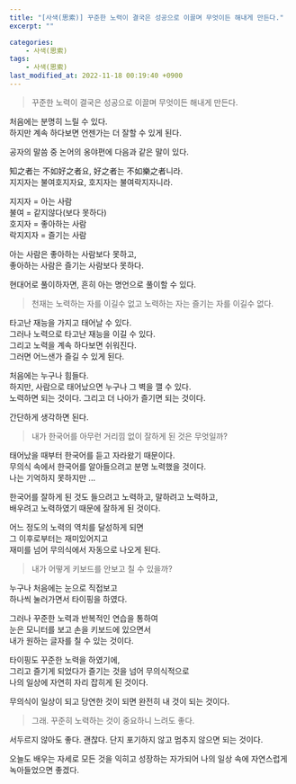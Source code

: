 ```yaml
---
title: "[사색(思索)] 꾸준한 노력이 결국은 성공으로 이끌며 무엇이든 해내게 만든다."
excerpt: ""

categories:
    - 사색(思索)
tags:
    - 사색(思索)
last_modified_at: 2022-11-18 00:19:40 +0900
---
```


> 꾸준한 노력이 결국은 성공으로 이끌며 무엇이든 해내게 만든다.
  
처음에는 분명히 느릴 수 있다.   
하지만 계속 하다보면 언젠가는 더 잘할 수 있게 된다.  

공자의 말씀 중 논어의 옹야편에 다음과 같은 말이 있다.  
  
知之者는 不如好之者요, 好之者는 不如樂之者니라.  
지지자는 불여호지자요, 호지자는 불여락지자니라. 
  
지지자 = 아는 사람  
불여 = 같지않다(보다 못하다)  
호지자 = 좋아하는 사람  
락지지자 = 즐기는 사람  
  
아는 사람은 좋아하는 사람보다 못하고,  
좋아하는 사람은 즐기는 사람보다 못하다.   
  
현대어로 풀이하자면, 흔히 아는 명언으로 풀이할 수 있다. 

> 천재는 노력하는 자를 이길수 없고 노력하는 자는 즐기는 자를 이길수 없다.
  
타고난 재능을 가지고 태어날 수 있다.  
그러나 노력으로 타고난 재능을 이길 수 있다.  
그리고 노력을 계속 하다보면 쉬워진다.  
그러면 어느샌가 즐길 수 있게 된다.  

처음에는 누구나 힘들다.   
하지만, 사람으로 태어났으면 누구나 그 벽을 깰 수 있다.  
노력하면 되는 것이다. 그리고 더 나아가 즐기면 되는 것이다.  
  
간단하게 생각하면 된다.  
  
> 내가 한국어를 아무런 거리낌 없이 잘하게 된 것은 무엇일까?  
  
태어났을 때부터 한국어를 듣고 자라왔기 때문이다.  
무의식 속에서 한국어를 알아들으려고 분명 노력했을 것이다.  
나는 기억하지 못하지만 ... 
  
한국어를 잘하게 된 것도 들으려고 노력하고, 말하려고 노력하고,  
배우려고 노력하였기 때문에 잘하게 된 것이다.  
  
어느 정도의 노력의 역치를 달성하게 되면   
그 이후로부터는 재미있어지고  
재미를 넘어 무의식에서 자동으로 나오게 된다.  
  
> 내가 어떻게 키보드를 안보고 칠 수 있을까?  
  
누구나 처음에는 눈으로 직접보고   
하나씩 눌러가면서 타이핑을 하였다.    
  
그러나 꾸준한 노력과 반복적인 연습을 통하여  
눈은 모니터를 보고 손을 키보드에 있으면서  
내가 원하는 글자를 칠 수 있는 것이다.  

타이핑도 꾸준한 노력을 하였기에,  
그리고 즐기게 되었다가 즐기는 것을 넘어 무의식적으로  
나의 일상에 자연히 자리 잡히게 된 것이다.   
  
무의식이 일상이 되고 당연한 것이 되면 완전히 내 것이 되는 것이다.  
  
> 그래. 꾸준히 노력하는 것이 중요하니 느려도 좋다. 
  
서두르지 않아도 좋다. 괜찮다. 단지 포기하지 않고 멈추지 않으면 되는 것이다.  
   
오늘도 배우는 자세로 모든 것을 익히고 성장하는 자가되어 나의 일상 속에 자연스럽게 녹아들었으면 좋겠다.   